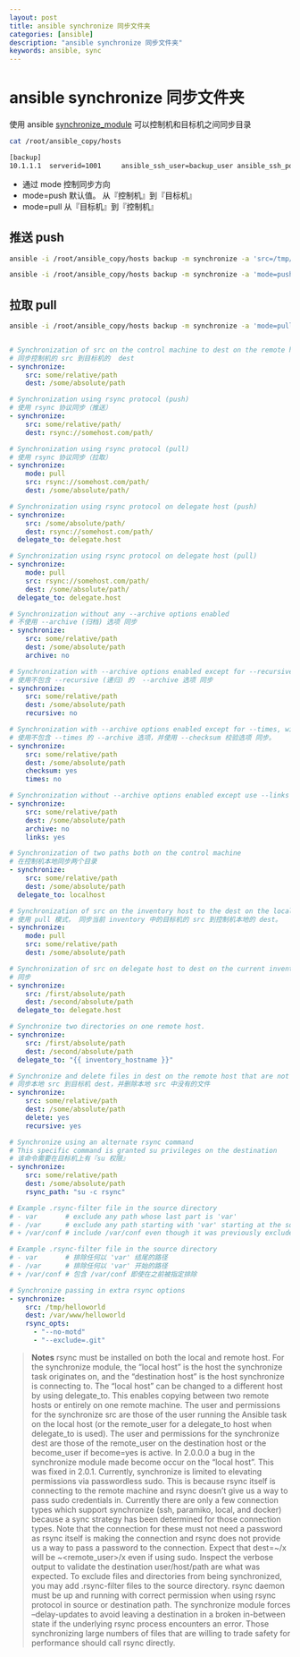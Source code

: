 ```yaml
---
layout: post
title: ansible synchronize 同步文件夹
categories: [ansible]
description: "ansible synchronize 同步文件夹"
keywords: ansible, sync
---
```


# ansible synchronize 同步文件夹

使用 ansible [synchronize_module](http://docs.ansible.com/ansible/synchronize_module.html) 可以控制机和目标机之间同步目录

```bash
cat /root/ansible_copy/hosts

[backup]
10.1.1.1  serverid=1001     ansible_ssh_user=backup_user ansible_ssh_port=22 
```

+ 通过 mode 控制同步方向
+ mode=push 默认值。 从『控制机』到『目标机』
+ mode=pull 从『目标机』到『控制机』

## 推送 push

```bash
ansible -i /root/ansible_copy/hosts backup -m synchronize -a 'src=/tmp/svr_01/backup/ dest=/tmp/svr_02/backup/'

ansible -i /root/ansible_copy/hosts backup -m synchronize -a 'mode=push src=/tmp/svr_01/backup/ dest=/tmp/svr_02/backup/'
```

## 拉取 pull

```bash
ansible -i /root/ansible_copy/hosts backup -m synchronize -a 'mode=pull src=/tmp/svr_01/backup/ dest=/tmp/svr_02/backup/'

```


```yaml

# Synchronization of src on the control machine to dest on the remote hosts
# 同步控制机的 src 到目标机的  dest 
- synchronize:
    src: some/relative/path
    dest: /some/absolute/path

# Synchronization using rsync protocol (push)
# 使用 rsync 协议同步（推送）
- synchronize:
    src: some/relative/path/
    dest: rsync://somehost.com/path/

# Synchronization using rsync protocol (pull)
# 使用 rsync 协议同步（拉取）
- synchronize:
    mode: pull
    src: rsync://somehost.com/path/
    dest: /some/absolute/path/

# Synchronization using rsync protocol on delegate host (push)
- synchronize:
    src: /some/absolute/path/
    dest: rsync://somehost.com/path/
  delegate_to: delegate.host

# Synchronization using rsync protocol on delegate host (pull)
- synchronize:
    mode: pull
    src: rsync://somehost.com/path/
    dest: /some/absolute/path/
  delegate_to: delegate.host

# Synchronization without any --archive options enabled
# 不使用 --archive (归档) 选项 同步
- synchronize:
    src: some/relative/path
    dest: /some/absolute/path
    archive: no

# Synchronization with --archive options enabled except for --recursive
# 使用不包含 --recursive (递归) 的  --archive 选项 同步
- synchronize:
    src: some/relative/path
    dest: /some/absolute/path
    recursive: no

# Synchronization with --archive options enabled except for --times, with --checksum option enabled
# 使用不包含 --times 的 --archive 选项，并使用 --checksum 校验选项 同步。
- synchronize:
    src: some/relative/path
    dest: /some/absolute/path
    checksum: yes
    times: no

# Synchronization without --archive options enabled except use --links
- synchronize:
    src: some/relative/path
    dest: /some/absolute/path
    archive: no
    links: yes

# Synchronization of two paths both on the control machine
# 在控制机本地同步两个目录
- synchronize:
    src: some/relative/path
    dest: /some/absolute/path
  delegate_to: localhost

# Synchronization of src on the inventory host to the dest on the localhost in pull mode
# 使用 pull 模式， 同步当前 inventory 中的目标机的 src 到控制机本地的 dest。
- synchronize:
    mode: pull
    src: some/relative/path
    dest: /some/absolute/path

# Synchronization of src on delegate host to dest on the current inventory host.
# 同步
- synchronize:
    src: /first/absolute/path
    dest: /second/absolute/path
  delegate_to: delegate.host

# Synchronize two directories on one remote host.
- synchronize:
    src: /first/absolute/path
    dest: /second/absolute/path
  delegate_to: "{{ inventory_hostname }}"

# Synchronize and delete files in dest on the remote host that are not found in src of localhost.
# 同步本地 src 到目标机 dest，并删除本地 src 中没有的文件
- synchronize:
    src: some/relative/path
    dest: /some/absolute/path
    delete: yes
    recursive: yes

# Synchronize using an alternate rsync command
# This specific command is granted su privileges on the destination
# 该命令需要在目标机上有『su 权限』
- synchronize:
    src: some/relative/path
    dest: /some/absolute/path
    rsync_path: "su -c rsync"

# Example .rsync-filter file in the source directory
# - var       # exclude any path whose last part is 'var'
# - /var      # exclude any path starting with 'var' starting at the source directory
# + /var/conf # include /var/conf even though it was previously excluded

# Example .rsync-filter file in the source directory
# - var       # 排除任何以 'var' 结尾的路径
# - /var      # 排除任何以 'var' 开始的路径
# + /var/conf # 包含 /var/conf 即使在之前被指定排除 

# Synchronize passing in extra rsync options
- synchronize:
    src: /tmp/helloworld
    dest: /var/www/helloworld
    rsync_opts:
      - "--no-motd"
      - "--exclude=.git"

```


> **Notes**
> rsync must be installed on both the local and remote host.
> For the synchronize module, the “local host” is the host the synchronize task originates on, and the “destination host” is the host synchronize is connecting to.
> The “local host” can be changed to a different host by using delegate_to. This enables copying between two remote hosts or entirely on one remote machine.
> The user and permissions for the synchronize src are those of the user running the Ansible task on the local host (or the remote_user for a delegate_to host when delegate_to is used).
> The user and permissions for the synchronize dest are those of the remote_user on the destination host or the become_user if become=yes is active.
> In 2.0.0.0 a bug in the synchronize module made become occur on the “local host”. This was fixed in 2.0.1.
> Currently, synchronize is limited to elevating permissions via passwordless sudo. This is because rsync itself is connecting to the remote machine and rsync doesn’t give us a way to pass sudo credentials in.
> Currently there are only a few connection types which support synchronize (ssh, paramiko, local, and docker) because a sync strategy has been determined for those connection types. Note that the connection for these must not need a password as rsync itself is making the connection and rsync does not provide us a way to pass a password to the connection.
> Expect that dest=~/x will be ~<remote_user>/x even if using sudo.
> Inspect the verbose output to validate the destination user/host/path are what was expected.
> To exclude files and directories from being synchronized, you may add .rsync-filter files to the source directory.
> rsync daemon must be up and running with correct permission when using rsync protocol in source or destination path.
> The synchronize module forces –delay-updates to avoid leaving a destination in a broken in-between state if the underlying rsync process encounters an error. Those synchronizing large numbers of files that are willing to trade safety for performance should call rsync directly.